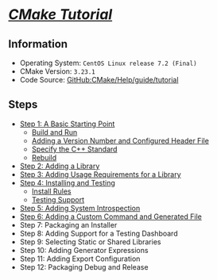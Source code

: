 # [_CMake Tutorial_](https://cmake.org/cmake/help/v3.23/guide/tutorial/index.html)

## Information

- Operating System: `CentOS Linux release 7.2 (Final)`
- CMake Version: `3.23.1`
- Code Source: [GitHub:CMake/Help/guide/tutorial](https://github.com/Kitware/CMake/tree/master/Help/guide/tutorial)

## Steps

- [Step 1: A Basic Starting Point](./src/S01.A%20Basic%20Starting%20Point.md)
    - [Build and Run](./src/S01.A%20Basic%20Starting%20Point.md#build-and-run)
    - [Adding a Version Number and Configured Header File](./src/S01.A%20Basic%20Starting%20Point.md#adding-a-version-number-and-configured-header-file)
    - [Specify the C++ Standard](./src/S01.A%20Basic%20Starting%20Point.md#3)
    - [Rebuild](./src/S01.A%20Basic%20Starting%20Point.md#rebuild)
- [Step 2: Adding a Library](./src/S02.Adding%20a%20Library.md)
- [Step 3: Adding Usage Requirements for a Library](./src/S03.Adding%20Usage%20Requirements%20for%20a%20Library.md)
- [Step 4: Installing and Testing](./src/S04.Installing%20and%20Testing.md)
    - [Install Rules](./src/S04.Installing%20and%20Testing.md#install-rules)
    - [Testing Support](./src/S04.Installing%20and%20Testing.md#testing-support)
- [Step 5: Adding System Introspection](./src/S05.Adding%20System%20Introspection.md)
- [Step 6: Adding a Custom Command and Generated File](./src/S06.Adding%20a%20Custom%20Command%20and%20Generated%20File.md)
- Step 7: Packaging an Installer
- Step 8: Adding Support for a Testing Dashboard
- Step 9: Selecting Static or Shared Libraries
- Step 10: Adding Generator Expressions
- Step 11: Adding Export Configuration
- Step 12: Packaging Debug and Release
